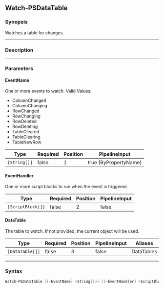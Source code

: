 Watch-PSDataTable
-----------------

### Synopsis
Watches a table for changes.

---

### Description

---

### Parameters
#### **EventName**
One or more events to watch.
Valid Values:

* ColumnChanged
* ColumnChanging
* RowChanged
* RowChanging
* RowDeleted
* RowDeleting
* TableCleared
* TableClearing
* TableNewRow

|Type        |Required|Position|PipelineInput        |
|------------|--------|--------|---------------------|
|`[String[]]`|false   |1       |true (ByPropertyName)|

#### **EventHandler**
One or more script blocks to run when the event is triggered.

|Type             |Required|Position|PipelineInput|
|-----------------|--------|--------|-------------|
|`[ScriptBlock[]]`|false   |2       |false        |

#### **DataTable**
The table to watch.  If not provided, the current object will be used.

|Type           |Required|Position|PipelineInput|Aliases   |
|---------------|--------|--------|-------------|----------|
|`[DataTable[]]`|false   |3       |false        |DataTables|

---

### Syntax
```PowerShell
Watch-PSDataTable [[-EventName] <String[]>] [[-EventHandler] <ScriptBlock[]>] [[-DataTable] <DataTable[]>] [<CommonParameters>]
```
